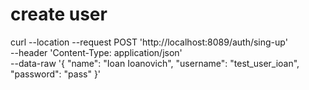 # create user

curl --location --request POST 'http://localhost:8089/auth/sing-up' \
--header 'Content-Type: application/json' \
--data-raw '{
    "name": "Ioan Ioanovich",
    "username": "test_user_ioan",
    "password": "pass"
}'